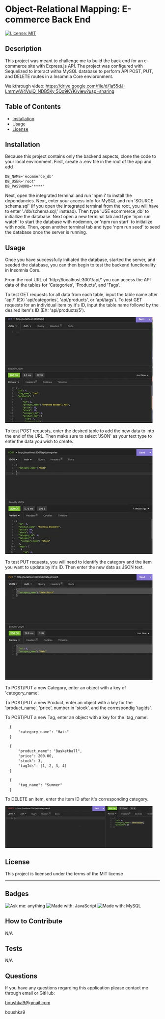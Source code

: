 # Object-Relational Mapping: E-commerce Back End 

  [![License: MIT](https://img.shields.io/badge/License-MIT-yellow.svg)](https://opensource.org/licenses/MIT)

  ## Description

  This project was meant to challenge me to build the back end for an e-commerce site with Express.js API. The project was configured with Sequelized to interact witha MySQL database to perform API POST, PUT, and DELETE routes in a Insomnia Core envioronment.

   Walkthrough video: https://drive.google.com/file/d/1a55dJ-LmrnwW4VuiQ_NDB5Ky_5Qo9KYK/view?usp=sharing

  ## Table of Contents

  - [Installation](#installation)
  - [Usage](#usage)
  - [License](#license)

  ## Installation

  Because this project contains only the backend aspects, clone the code to your local environment. First, create a .env file in the root of the app and add 
  ```
  DB_NAME='ecommerce_db'
  DB_USER='root'
  DB_PASSWORD='****'
  ```
  
  Next, open the integrated terminal and run 'npm i' to install the dependancies. 
  Next, enter your access info for MySQL and run 'SOURCE schema.sql' (if you open the integrated terminal from the root, you will have to enter './db/schema.sql;' instead). 
  Then type 'USE ecommerce_db' to initiallize the database. Next open a new terminal tab and type 'npm run watch' to start the database with nodemon, or 'npm run start' to initialize with node. 
  Then, open another terminal tab and type 'npm run seed' to seed the database once the server is running.

  ## Usage

  Once you have successfully initiated the database, started the server, and seeded the database, you can then begin to test the backend functionality in Insomnia Core.

  From the root URL of 'http://localhost:3001/api/' you can access the API data of the tables for 'Categories', 'Products', and 'Tags'.

  To test GET requests for all data from each table, input the table name after 'api/' (EX: 'api/categories', 'api/products', or 'api/tags').
  To test GET requests for an individual item by it's ID, input the table name followd by the desired item's ID (EX: 'api/products/5').

  ![](public/images/get-id.gif)

  To test POST requests, enter the desired table to add the new data to into the end of the URL. Then make sure to select 'JSON' as your text type to enter the data you wish to create.

  ![](public/images/post.gif)

  To test PUT requests, you will need to identify the category and the item you want to update by it's ID. Then enter the new data as JSON text.

  ![](public/images/put.gif)

  To POST/PUT a new Category, enter an object with a key of 'category_name'.

  To POST/PUT a new Product, enter an object with a key for the 'product_name', 'price', number in 'stock', and the correspondig 'tagIds'.

  To POST/PUT a new Tag, enter an object with a key for the 'tag_name'.

  ```
    {
        "category_name": "Hats"
    }
  ```

  ```
    {
        "product_name": "Basketball",
        "price": 200.00,
        "stock": 3,
        "tagIds": [1, 2, 3, 4]
    }
  ```

  ```
    {
	    "tag_name": "Summer"
    }
  ```

  To DELETE an item, enter the item ID after it's corresponding category.

  ![](public/images/delete.gif)

  ## License

  This project is licensed under the terms of the MIT license 

  ---

  ## Badges

  ![Ask me: anything](https://img.shields.io/badge/ask%20me-anything-1abc9c.svg)
  ![Made with: JavaScript](https://img.shields.io/badge/made%20with-JavaScript-blue)
  ![Made with: MySQL](https://img.shields.io/badge/Made%20with-MySQL-purple)

  ## How to Contribute

  N/A

  ## Tests

  N/A

  ## Questions

  If you have any questions regarding this application please contact me through email or GitHub:

  boushka9@gmail.com

  boushka9

  
